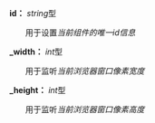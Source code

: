 **id：** *string*型

　　用于设置*当前组件的唯一id信息*

**_width：** *int*型

　　用于监听*当前浏览器窗口像素宽度*

**_height：** *int*型

　　用于监听*当前浏览器窗口像素高度*